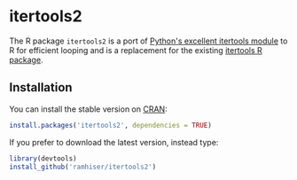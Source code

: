 # itertools2

The R package `itertools2` is a port of [Python's excellent itertools
module](https://docs.python.org/2/library/itertools.html) to R for efficient
looping and is a replacement for the existing [itertools R
package](https://r-forge.r-project.org/projects/itertools/).

## Installation

You can install the stable version on [CRAN](http://cran.r-project.org/package=itertools2):

```r
install.packages('itertools2', dependencies = TRUE)
```

If you prefer to download the latest version, instead type:

```r
library(devtools)
install_github('ramhiser/itertools2')
```
